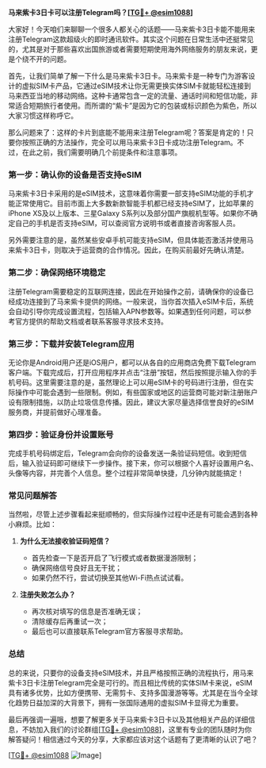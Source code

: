 **马来紫卡3日卡可以注册Telegram吗？[[TG💪+ @esim1088](https://t.me/s/esim1088)]**

大家好！今天咱们来聊聊一个很多人都关心的话题——马来紫卡3日卡能不能用来注册Telegram这款超级火的即时通讯软件。其实这个问题在日常生活中还挺常见的，尤其是对于那些喜欢出国旅游或者需要短期使用海外网络服务的朋友来说，更是个绕不开的问题。

首先，让我们简单了解一下什么是马来紫卡3日卡。马来紫卡是一种专门为游客设计的虚拟SIM卡产品，它通过eSIM技术让你无需更换实体SIM卡就能轻松连接到马来西亚当地的移动网络。这种卡通常包含一定的流量、通话时间和短信功能，非常适合短期旅行者使用。而所谓的“紫卡”是因为它的包装或标识颜色为紫色，所以大家习惯这样称呼它。

那么问题来了：这样的卡片到底能不能用来注册Telegram呢？答案是肯定的！只要你按照正确的方法操作，完全可以用马来紫卡3日卡成功注册Telegram。不过，在此之前，我们需要明确几个前提条件和注意事项。

### **第一步：确认你的设备是否支持eSIM**
马来紫卡3日卡采用的是eSIM技术，这意味着你需要一部支持eSIM功能的手机才能正常使用它。目前市面上大多数新款智能手机都已经支持eSIM了，比如苹果的iPhone XS及以上版本、三星Galaxy S系列以及部分国产旗舰机型等。如果你不确定自己的手机是否支持eSIM，可以查阅官方说明书或者直接咨询客服人员。

另外需要注意的是，虽然某些安卓手机可能支持eSIM，但具体能否激活并使用马来紫卡3日卡，则取决于运营商的合作情况。因此，在购买前最好先确认清楚。

### **第二步：确保网络环境稳定**
注册Telegram需要稳定的互联网连接，因此在开始操作之前，请确保你的设备已经成功连接到了马来紫卡提供的网络。一般来说，当你首次插入eSIM卡后，系统会自动引导你完成设置流程，包括输入APN参数等。如果遇到任何问题，可以参考官方提供的帮助文档或者联系客服寻求技术支持。

### **第三步：下载并安装Telegram应用**
无论你是Android用户还是iOS用户，都可以从各自的应用商店免费下载Telegram客户端。下载完成后，打开应用程序并点击“注册”按钮，然后按照提示输入你的手机号码。这里需要注意的是，虽然理论上可以用eSIM卡的号码进行注册，但在实际操作中可能会遇到一些限制。例如，有些国家或地区的运营商可能对新注册账户设有限制措施，以防止垃圾信息传播。因此，建议大家尽量选择信誉良好的eSIM服务商，并提前做好心理准备。

### **第四步：验证身份并设置账号**
完成手机号码绑定后，Telegram会向你的设备发送一条验证码短信。收到短信后，输入验证码即可继续下一步操作。接下来，你可以根据个人喜好设置用户名、头像等内容，并完善个人信息。整个过程非常简单快捷，几分钟内就能搞定！

### **常见问题解答**
当然啦，尽管上述步骤看起来挺顺畅的，但实际操作过程中还是有可能会遇到各种小麻烦。比如：

1. **为什么无法接收验证码短信？**
   - 首先检查一下是否开启了飞行模式或者数据漫游限制；
   - 确保网络信号良好且无干扰；
   - 如果仍然不行，尝试切换至其他Wi-Fi热点试试看。

2. **注册失败怎么办？**
   - 再次核对填写的信息是否准确无误；
   - 清除缓存后再重试一次；
   - 最后也可以直接联系Telegram官方客服寻求帮助。

### **总结**
总的来说，只要你的设备支持eSIM技术，并且严格按照正确的流程执行，用马来紫卡3日卡注册Telegram完全是可行的。而且相比传统的实体SIM卡来说，eSIM具有诸多优势，比如方便携带、无需剪卡、支持多国漫游等等。尤其是在当今全球化趋势日益加深的大背景下，拥有一张国际通用的虚拟SIM卡显得尤为重要。

最后再强调一遍哦，想要了解更多关于马来紫卡3日卡以及其他相关产品的详细信息，不妨加入我们的讨论群组[[TG💪+ @esim1088](https://t.me/s/esim1088)]，这里有专业的团队随时为你解答疑问！相信通过今天的分享，大家都应该对这个话题有了更清晰的认识了吧？

[[TG💪+ @esim1088](https://t.me/s/esim1088) ![Image](https://i.postimg.cc/4NQfJmqS/Snipaste-2025-05-13-00-14-12.png)]